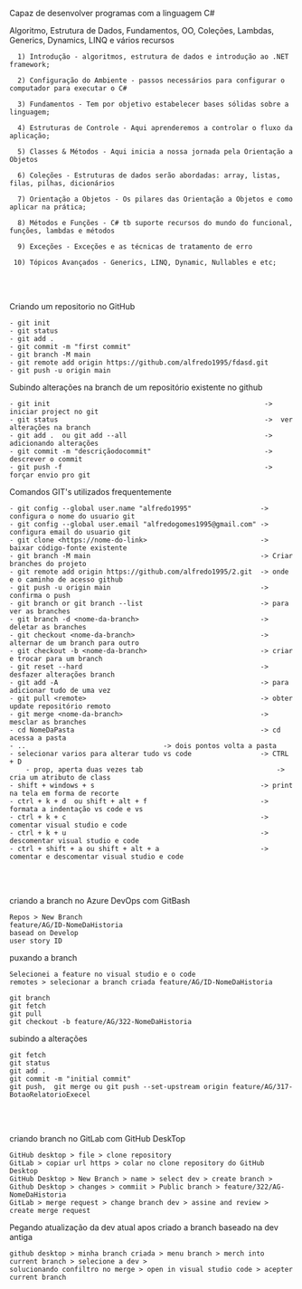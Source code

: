 Capaz de desenvolver programas com a linguagem C#

Algoritmo, Estrutura de Dados, Fundamentos, OO, Coleções, Lambdas, Generics, Dynamics, LINQ e vários recursos

      1) Introdução - algoritmos, estrutura de dados e introdução ao .NET framework;  

      2) Configuração do Ambiente - passos necessários para configurar o computador para executar o C#

      3) Fundamentos - Tem por objetivo estabelecer bases sólidas sobre a linguagem;
    
      4) Estruturas de Controle - Aqui aprenderemos a controlar o fluxo da aplicação;

      5) Classes & Métodos - Aqui inicia a nossa jornada pela Orientação a Objetos 

      6) Coleções - Estruturas de dados serão abordadas: array, listas, filas, pilhas, dicionários  

      7) Orientação a Objetos - Os pilares das Orientação a Objetos e como aplicar na prática; 

      8) Métodos e Funções - C# tb suporte recursos do mundo do funcional, funções, lambdas e métodos
    
      9) Exceções - Exceções e as técnicas de tratamento de erro
 
     10) Tópicos Avançados - Generics, LINQ, Dynamic, Nullables e etc;   
      
<br><br>
 
Criando um repositorio no GitHub

	- git init
	- git status
	- git add .
	- git commit -m "first commit" 
	- git branch -M main
	- git remote add origin https://github.com/alfredo1995/fdasd.git
	- git push -u origin main
	       
Subindo alterações na branch de um repositório existente no github

	- git init                                                     ->  iniciar project no git
	- git status                                                   ->  ver alterações na branch
	- git add .  ou git add --all                                  ->  adicionando alterações
	- git commit -m "descriçãodocommit"                            ->  descrever o commit
	- git push -f                                                  ->  forçar envio pro git 

Comandos GIT's utilizados frequentemente

	- git config --global user.name "alfredo1995"  	      	      -> configura o nome do usuario git
	- git config --global user.email "alfredogomes1995@gmail.com" -> configura email do usuario git
	- git clone <https://nome-do-link>                            -> baixar código-fonte existente	      
	- git branch -M main                                          -> Criar branches do projeto
	- git remote add origin https://github.com/alfredo1995/2.git  -> onde e o caminho de acesso github
	- git push -u origin main                                     -> confirma o push
	- git branch or git branch --list                             -> para ver as branches
	- git branch -d <nome-da-branch>                              -> deletar as branches
	- git checkout <nome-da-branch>                               -> alternar de um branch para outro
	- git checkout -b <nome-da-branch>                            -> criar e trocar para um branch
	- git reset --hard                                            -> desfazer alterações branch
	- git add -A                                                  -> para adicionar tudo de uma vez
	- git pull <remote>                                           -> obter update repositório remoto
	- git merge <nome-da-branch>                                  -> mesclar as branches
	- cd NomeDaPasta                                              -> cd acessa a pasta
	- .. 							      -> dois pontos volta a pasta
	- selecionar varios para alterar tudo vs code                 -> CTRL + D
    	- prop, aperta duas vezes tab                                 -> cria um atributo de class
	- shift + windows + s                                         -> print na tela em forma de recorte 
	- ctrl + k + d  ou shift + alt + f                            -> formata a indentação vs code e vs
	- ctrl + k + c                                                -> comentar visual studio e code  
	- ctrl + k + u                                                -> descomentar visual studio e code  
	- ctrl + shift + a ou shift + alt + a                         -> comentar e descomentar visual studio e code  



<br><br>

criando a branch no Azure DevOps com GitBash

	Repos > New Branch 
	feature/AG/ID-NomeDaHistoria
	basead on Develop
	user story ID 
		
puxando a branch
	
	Selecionei a feature no visual studio e o code
	remotes > selecionar a branch criada feature/AG/ID-NomeDaHistoria
	
	git branch
	git fetch 	
	git pull
	git checkout -b feature/AG/322-NomeDaHistoria
	
subindo a alterações
	
	git fetch 
	git status
	git add .
	git commit -m "initial commit"
	git push,  git merge ou git push --set-upstream origin feature/AG/317-BotaoRelatorioExecel
	

<br><br>

criando branch no GitLab com GitHub DeskTop

	GitHub desktop > file > clone repository
	GitLab > copiar url https > colar no clone repository do GitHub Desktop
	GitHub Desktop > New Branch > name > select dev > create branch >
	Github Desktop > changes > commiit > Public branch > feature/322/AG-NomeDaHistoria
	GitLab > merge request > change branch dev > assine and review > create merge request
	
Pegando atualização da dev atual apos criado a branch baseado na dev antiga

	github desktop > minha branch criada > menu branch > merch into current branch > selecione a dev >
	solucionando confiltro no merge > open in visual studio code > acepter current branch

	
	
	
